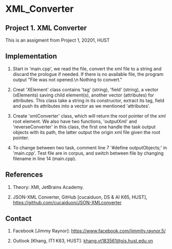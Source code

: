 # XML_Converter
## Project 1. XML Converter

This is an assigment from Project 1, 20201, HUST

## Implementation

  1. Start in 'main.cpp', we read the file, convert the xml file to a string and discard the prologue if needed. If there is no available file, the program output 
  "File was not opened.\n Nothing to convert."

  2. Creat 'XElement' class contains 'tag' (string), 'field' (string), a vector (xElements) saving child element(s), another vector (attributes) for attributes.
  This class take a string in its constructor, extract its tag, field and push its attributes into a vector as we mentioned 'attributes'.
  
  3. Create 'xmlConverter' class, which will return the root pointer of the xml root element. We also have two functions, 'outputXml' and 'reverseConverter' in 
  this class, the first one handle the task output objects with its path, the latter output the origin xml file given the root pointer.
  
  4. To change between two task, comment line 7 '#define outputObjects;' in 'main.cpp'. Test file are in corpus, and switch between file by changing filename in 
  line 14 (main.cpp). 

## References

  1. Theory: XMl, JetBrains Academy.
  
  2. JSON-XML Converter, GitHub [cucaiduon, DS & AI K65, HUST], https://github.com/cucaiduon/JSON-XMLconverter
  
## Contact

  1. Facebook [Jimmy Raynor]: https://www.facebook.com/jimmity.raynor.5/
  
  2. Outlook [Khang, IT1 K63, HUST]: khang.vt183561@sis.hust.edu.vn
 
